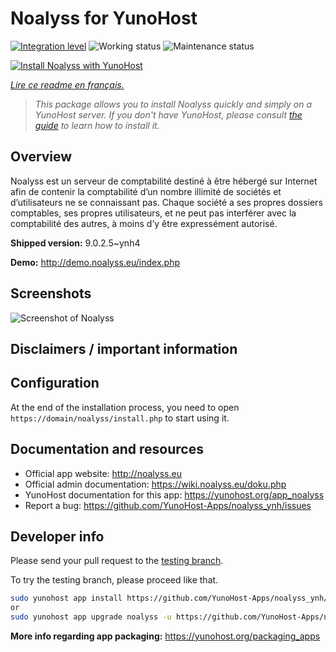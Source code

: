 <!--
N.B.: This README was automatically generated by https://github.com/YunoHost/apps/tree/master/tools/README-generator
It shall NOT be edited by hand.
-->

# Noalyss for YunoHost

[![Integration level](https://dash.yunohost.org/integration/noalyss.svg)](https://dash.yunohost.org/appci/app/noalyss) ![Working status](https://ci-apps.yunohost.org/ci/badges/noalyss.status.svg) ![Maintenance status](https://ci-apps.yunohost.org/ci/badges/noalyss.maintain.svg)

[![Install Noalyss with YunoHost](https://install-app.yunohost.org/install-with-yunohost.svg)](https://install-app.yunohost.org/?app=noalyss)

*[Lire ce readme en français.](./README_fr.md)*

> *This package allows you to install Noalyss quickly and simply on a YunoHost server.
If you don't have YunoHost, please consult [the guide](https://yunohost.org/#/install) to learn how to install it.*

## Overview

Noalyss est un serveur de comptabilité destiné à être hébergé sur Internet afin de contenir la comptabilité d’un nombre illimité de sociétés et d’utilisateurs ne se connaissant pas. Chaque société a ses propres dossiers comptables, ses propres utilisateurs, et ne peut pas interférer avec la comptabilité des autres, à moins d’y être expressément autorisé.


**Shipped version:** 9.0.2.5~ynh4

**Demo:** http://demo.noalyss.eu/index.php

## Screenshots

![Screenshot of Noalyss](./doc/screenshots/Sélection_099_0.png)

## Disclaimers / important information

## Configuration

At the end of the installation process, you need to open `https://domain/noalyss/install.php` to start using it.

## Documentation and resources

* Official app website: <http://noalyss.eu>
* Official admin documentation: <https://wiki.noalyss.eu/doku.php>
* YunoHost documentation for this app: <https://yunohost.org/app_noalyss>
* Report a bug: <https://github.com/YunoHost-Apps/noalyss_ynh/issues>

## Developer info

Please send your pull request to the [testing branch](https://github.com/YunoHost-Apps/noalyss_ynh/tree/testing).

To try the testing branch, please proceed like that.

``` bash
sudo yunohost app install https://github.com/YunoHost-Apps/noalyss_ynh/tree/testing --debug
or
sudo yunohost app upgrade noalyss -u https://github.com/YunoHost-Apps/noalyss_ynh/tree/testing --debug
```

**More info regarding app packaging:** <https://yunohost.org/packaging_apps>
